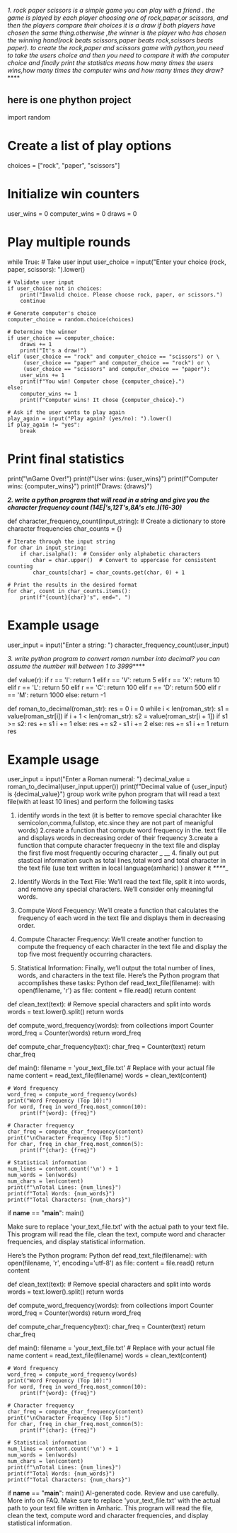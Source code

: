 
_1.	rock paper scissors  is a simple game you can play with a friend .
  	the game is played by each player choosing one of rock,paper,or scissors,
  	and then the players compare their choices it is  a draw if both players
  	have chosen the same thing.otherwise ,the winner is the player who has chosen
	  the winning hand(rock beats scissors,paper beats rock,scissors beats paper).
	  to create the rock,paper and scissors game with python,you need to take the
	  users choice and then you need to compare it with the computer choice and
	  finally print the statistics means how many times the users wins,how many
	  times the computer wins and how many times they draw?_****
## here is one phython project
import random

# Create a list of play options
choices = ["rock", "paper", "scissors"]

# Initialize win counters
user_wins = 0
computer_wins = 0
draws = 0

# Play multiple rounds
while True:
    # Take user input
    user_choice = input("Enter your choice (rock, paper, scissors): ").lower()

    # Validate user input
    if user_choice not in choices:
        print("Invalid choice. Please choose rock, paper, or scissors.")
        continue

    # Generate computer's choice
    computer_choice = random.choice(choices)

    # Determine the winner
    if user_choice == computer_choice:
        draws += 1
        print("It's a draw!")
    elif (user_choice == "rock" and computer_choice == "scissors") or \
         (user_choice == "paper" and computer_choice == "rock") or \
         (user_choice == "scissors" and computer_choice == "paper"):
        user_wins += 1
        print(f"You win! Computer chose {computer_choice}.")
    else:
        computer_wins += 1
        print(f"Computer wins! It chose {computer_choice}.")

    # Ask if the user wants to play again
    play_again = input("Play again? (yes/no): ").lower()
    if play_again != "yes":
        break

# Print final statistics
print("\nGame Over!")
print(f"User wins: {user_wins}")
print(f"Computer wins: {computer_wins}")
print(f"Draws: {draws}")





**_2. write a python program that will read in a string and give you the character frequency count (14E|'s,12T's,8A's etc.)(16-30)_**

def character_frequency_count(input_string):
    # Create a dictionary to store character frequencies
    char_counts = {}

    # Iterate through the input string
    for char in input_string:
        if char.isalpha():  # Consider only alphabetic characters
            char = char.upper()  # Convert to uppercase for consistent counting
            char_counts[char] = char_counts.get(char, 0) + 1

    # Print the results in the desired format
    for char, count in char_counts.items():
        print(f"{count}{char}'s", end=", ")

# Example usage
user_input = input("Enter a string: ")
character_frequency_count(user_input)




_3.	write python program to convert roman number into decimal? you can assume the number will between 1 to 3999_****

def value(r):
    if r == 'I':
        return 1
    elif r == 'V':
        return 5
    elif r == 'X':
        return 10
    elif r == 'L':
        return 50
    elif r == 'C':
        return 100
    elif r == 'D':
        return 500
    elif r == 'M':
        return 1000
    else:
        return -1

def roman_to_decimal(roman_str):
    res = 0
    i = 0
    while i < len(roman_str):
        s1 = value(roman_str[i])
        if i + 1 < len(roman_str):
            s2 = value(roman_str[i + 1])
            if s1 >= s2:
                res += s1
                i += 1
            else:
                res += s2 - s1
                i += 2
        else:
            res += s1
            i += 1
    return res

# Example usage
user_input = input("Enter a Roman numeral: ")
decimal_value = roman_to_decimal(user_input.upper())
print(f"Decimal value of {user_input} is {decimal_value}")
group work
write pyhon program that will read a text file(with at least 10 lines) and perform the following tasks

1. identify words in the text (it is better to remove special charachter like semicolon,comma,fullstop,
 etc.since they are not part of meanigful words) 2.create a function that compute word frequency in the.
 text file and displays words in decreasing order of their frequency 3.create a function that compute
  character frequecny in the text file and display the first five most frequently occuring character
_ __ 4. finally out put stastical information such as total lines,total word and total character
   in the text file (use text written in local language(amharic) ) answer it
_****__


1.	Identify Words in the Text File: We’ll read the text file, split it into words, and remove any special characters. We’ll consider only meaningful words.
2.	Compute Word Frequency: We’ll create a function that calculates the frequency of each word in the text file and displays them in decreasing order.
3.	Compute Character Frequency: We’ll create another function to compute the frequency of each character in the text file and display the top five most frequently occurring characters.
4.	Statistical Information: Finally, we’ll output the total number of lines, words, and characters in the text file.
Here’s the Python program that accomplishes these tasks:
Python
def read_text_file(filename):
    with open(filename, 'r') as file:
        content = file.read()
    return content

def clean_text(text):
    # Remove special characters and split into words
    words = text.lower().split()
    return words

def compute_word_frequency(words):
    from collections import Counter
    word_freq = Counter(words)
    return word_freq

def compute_char_frequency(text):
    char_freq = Counter(text)
    return char_freq

def main():
    filename = 'your_text_file.txt'  # Replace with your actual file name
    content = read_text_file(filename)
    words = clean_text(content)

    # Word frequency
    word_freq = compute_word_frequency(words)
    print("Word Frequency (Top 10):")
    for word, freq in word_freq.most_common(10):
        print(f"{word}: {freq}")

    # Character frequency
    char_freq = compute_char_frequency(content)
    print("\nCharacter Frequency (Top 5):")
    for char, freq in char_freq.most_common(5):
        print(f"{char}: {freq}")

    # Statistical information
    num_lines = content.count('\n') + 1
    num_words = len(words)
    num_chars = len(content)
    print(f"\nTotal Lines: {num_lines}")
    print(f"Total Words: {num_words}")
    print(f"Total Characters: {num_chars}")

if __name__ == "__main__":
    main()

Make sure to replace 'your_text_file.txt' with the actual path to your text file. This program will read the file, clean the text, compute word and character frequencies, and display statistical information.


















Here’s the Python program:
Python
def read_text_file(filename):
    with open(filename, 'r', encoding='utf-8') as file:
        content = file.read()
    return content

def clean_text(text):
    # Remove special characters and split into words
    words = text.lower().split()
    return words

def compute_word_frequency(words):
    from collections import Counter
    word_freq = Counter(words)
    return word_freq

def compute_char_frequency(text):
    char_freq = Counter(text)
    return char_freq

def main():
    filename = 'your_text_file.txt'  # Replace with your actual file name
    content = read_text_file(filename)
    words = clean_text(content)

    # Word frequency
    word_freq = compute_word_frequency(words)
    print("Word Frequency (Top 10):")
    for word, freq in word_freq.most_common(10):
        print(f"{word}: {freq}")

    # Character frequency
    char_freq = compute_char_frequency(content)
    print("\nCharacter Frequency (Top 5):")
    for char, freq in char_freq.most_common(5):
        print(f"{char}: {freq}")

    # Statistical information
    num_lines = content.count('\n') + 1
    num_words = len(words)
    num_chars = len(content)
    print(f"\nTotal Lines: {num_lines}")
    print(f"Total Words: {num_words}")
    print(f"Total Characters: {num_chars}")

if __name__ == "__main__":
    main()
AI-generated code. Review and use carefully. More info on FAQ.
Make sure to replace 'your_text_file.txt' with the actual path to your text file written in Amharic. This program will read the file, clean the text, compute word and character frequencies, and display statistical information.


